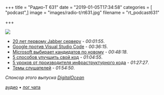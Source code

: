 +++
title = "Радио-Т 631"
date = "2019-01-05T17:34:58"
categories = [ "podcast",]
image = "images/radio-t/rt631.jpg"
filename = "rt_podcast631"

+++

![](https://radio-t.com/images/radio-t/rt631.jpg)

- [20 лет первому Jabber серверу](https://fr.movim.eu/?blog/debacle@movim.eu/happy-birthday-xmpp-20th-anniversary-of-1st-jabber-server-IBmtu8) - *00:01:55*.
- [Google против Visual Studio Code](https://www.geekwire.com/2019/microsoft-declines-back-cmos-statement-majority-google-developers-using-visual-studio-code/) - *00:36:15*.
- [Microsoft выбирает кандидатов по новому](https://www.businessinsider.fr/us/microsoft-new-developer-interview-process-2018-12/) - *00:48:18*.
- [5 способов улучшить свой код](https://dev.to/flippedcoding/5-things-you-can-do-to-write-better-code-2i98) - *01:04:55*.
- [5 уроков от производителя инфраструктурного кода](https://blog.gruntwork.io/5-lessons-learned-from-writing-over-300-000-lines-of-infrastructure-code-36ba7fadeac1?gi=7b1222ca61c) - *01:27:27*.
- [Темы слушателей](https://radio-t.com/p/2019/01/01/prep-631/) - *01:54:50*.

*Спонсор этого выпуска [DigitalOcean](https://do.co/radiot)*


[аудио](https://cdn.radio-t.com/rt_podcast631.mp3) • [лог чата](http://chat.radio-t.com/logs/radio-t-631.html)
<audio src="https://cdn.radio-t.com/rt_podcast631.mp3" preload="none"></audio>
